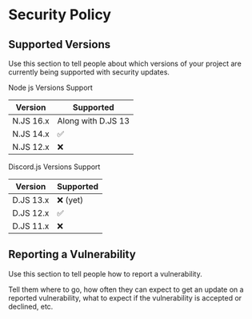 # Security Policy

## Supported Versions

Use this section to tell people about which versions of your project are
currently being supported with security updates.

Node js Versions Support

| Version   | Supported          |
| --------- | ------------------ |
| N.JS 16.x | Along with D.JS 13 |
| N.JS 14.x | :white_check_mark: |
| N.JS 12.x | :x:                |

Discord.js Versions Support

| Version   | Supported          |
| --------- | ------------------ |
| D.JS 13.x | :x: (yet)          |
| D.JS 12.x | :white_check_mark: |
| D.JS 11.x | :x:                |

## Reporting a Vulnerability

Use this section to tell people how to report a vulnerability.

Tell them where to go, how often they can expect to get an update on a
reported vulnerability, what to expect if the vulnerability is accepted or
declined, etc.
